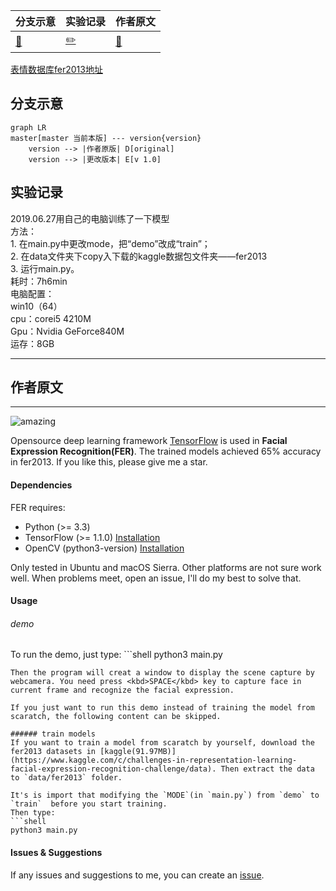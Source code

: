 |分支示意|实验记录|作者原文|
|----|----|----|
|[:deciduous_tree:](#分支示意 "branch")|[:pencil2:](#实验记录 "wty的实验记录")| [:book:](#作者原文 "原作者的实验说明")|  
[表情数据库fer2013地址](https://www.kaggle.com/c/challenges-in-representation-learning-facial-expression-recognition-challenge/data)

## 分支示意
```mermaid
graph LR
master[master 当前本版] --- version{version}
    version --> |作者原版| D[original]
    version --> |更改版本| E[v 1.0]
```

##  实验记录
2019.06.27用自己的电脑训练了一下模型  
方法：  
        1. 在main.py中更改mode，把“demo”改成“train”；  
        2. 在data文件夹下copy入下载的kaggle数据包文件夹——fer2013  
        3. 运行main.py。  
耗时：7h6min  
电脑配置：  
        win10（64）  
        cpu：corei5 4210M  
        Gpu：Nvidia GeForce840M  
        运存：8GB  

-----------------------
## 作者原文
-------------------------------------------------------------------------------

![amazing](./amazingkelly.jpeg)

Opensource deep learning framework [TensorFlow](https://www.tensorflow.org) is used in **Facial Expression Recognition(FER)**. 
The trained models achieved 65% accuracy in fer2013. If you like this, please give me a star.

#### Dependencies

FER requires:
- Python (>= 3.3)
- TensorFlow (>= 1.1.0) [Installation](https://www.tensorflow.org/install/)
- OpenCV (python3-version) [Installation](http://docs.opencv.org/master/da/df6/tutorial_py_table_of_contents_setup.html)

Only tested in Ubuntu and macOS Sierra. Other platforms are not sure work well. When problems meet, open an issue, I'll do my best to solve that.

#### Usage
###### demo
To run the demo, just type:
​```shell
python3 main.py
```
Then the program will creat a window to display the scene capture by webcamera. You need press <kbd>SPACE</kbd> key to capture face in current frame and recognize the facial expression.

If you just want to run this demo instead of training the model from scaratch, the following content can be skipped.

###### train models
If you want to train a model from scaratch by yourself, download the fer2013 datasets in [kaggle(91.97MB)](https://www.kaggle.com/c/challenges-in-representation-learning-facial-expression-recognition-challenge/data). Then extract the data to `data/fer2013` folder.

It's is import that modifying the `MODE`(in `main.py`) from `demo` to `train`  before you start training.
Then type:
​```shell
python3 main.py
```

#### Issues & Suggestions
If any issues and suggestions to me, you can create an [issue](https://github.com/xionghc/Facial-Expression-Recognition/issues/).
